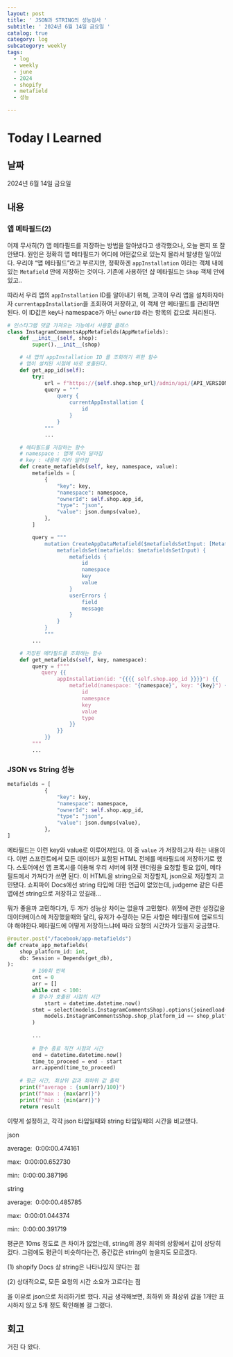 ```yaml
---
layout: post
title: ' JSON과 STRING의 성능검사 '
subtitle: ' 2024년 6월 14일 금요일 '
catalog: true
category: log
subcategory: weekly
tags:
  - log
  - weekly
  - june
  - 2024
  - shopify
  - metafield
  - 성능

---
```


# Today I Learned

## 날짜

2024년 6월 14일 금요일

## 내용

### 앱 메타필드(2)

어제 무사히(?) 앱 메타필드를 저장하는 방법을 알아냈다고 생각했으나, 오늘 왠지 또 잘 안됐다. 원인은 정확히 앱 메타필드가 어디에 어떤값으로 있는지 몰라서 발생한 일이었다. 우리야 “앱 메타필드”라고 부르지만, 정확하겐 `appInstallation` 이라는 객체 내에 있는 `Metafield` 안에 저장하는 것이다. 기존에 사용하던 샵 메타필드는 `Shop` 객체 안에있고..

따라서 우리 앱의 `appInstallation` ID를 알아내기 위해, 고객이 우리 앱을 설치하자마자 `currentappInstallation`을 조회하여 저장하고, 이 객체 안 메타필드를 관리하면 된다. 이 ID값은 key나 namespace가 아닌 `ownerID` 라는 항목의 값으로 처리된다.

```python
# 인스타그램 댓글 가져오는 기능에서 사용할 클래스
class InstagramCommentsAppMetafields(AppMetafields):
    def __init__(self, shop):
        super().__init__(shop)

    # 내 앱의 appInstallation ID 를 조회하기 위한 함수
    # 앱이 설치된 시점에 바로 호출된다.
    def get_app_id(self):
        try:
            url = f"https://{self.shop.shop_url}/admin/api/{API_VERSION}/graphql.json"
            query = """
                query {
                    currentAppInstallation {
                        id
                    }
                }
            """
            ...

    # 메타필드를 저장하는 함수
    # namespace : 앱에 따라 달라짐
    # key : 내용에 따라 달라짐
    def create_metafields(self, key, namespace, value):
        metafields = [
            {
                "key": key,
                "namespace": namespace,
                "ownerId": self.shop.app_id,
                "type": "json",
                "value": json.dumps(value),
            },
        ]

        query = """
            mutation CreateAppDataMetafield($metafieldsSetInput: [MetafieldsSetInput!]!) {
                metafieldsSet(metafields: $metafieldsSetInput) {
                    metafields {
                        id
                        namespace
                        key
                        value
                    }
                    userErrors {
                        field
                        message
                    }
                }
            }
            """
        ...

    # 저장된 메타필드를 조회하는 함수
    def get_metafields(self, key, namespace):
        query = f"""
           query {{
                appInstallation(id: "{{{{ self.shop.app_id }}}}") {{
                    metafield(namespace: "{namespace}", key: "{key}") {{
                        id
                        namespace
                        key
                        value
                        type
                    }}
                }}
            }}
        """
        ...
```

### JSON vs String 성능

```python
metafields = [
            {
                "key": key,
                "namespace": namespace,
                "ownerId": self.shop.app_id,
                "type": "json",
                "value": json.dumps(value),
            },
]
```

 메타필드는 이런 key와 value로 이루어져있다. 이 중 `value` 가 저장하고자 하는 내용이다. 이번 스프린트에서 모든 데이터가 포함된 HTML 전체를 메타필드에 저장하기로 했다. 스토어에선 앱 프록시를 이용해 우리 서버에 위젯 렌더링을 요청할 필요 없이, 메타필드에서 가져다가 쓰면 된다. 이 HTML을 string으로 저장할지, json으로 저장할지 고민됐다. 쇼피파이 Docs에선 string 타입에 대한 언급이 없었는데, judgeme 같은 다른 앱에선 string으로 저장하고 있길래…

 뭐가 좋을까 고민하다가, 두 개가 성능상 차이는 없을까 고민했다. 위젯에 관한 설정값을 데이터베이스에 저장했을때와 달리, 유저가 수정하는 모든 사항은 메타필드에 업로드되야 해야한다.메타필드에 어떻게 저장하느냐에 따라 요청의 시간차가 있을지 궁금했다.

```python
@router.post("/facebook/app-metafields")
def create_app_metafields(
    shop_platform_id: int,
    db: Session = Depends(get_db),
):
		# 100회 반복
		cnt = 0
		arr = []
		while cnt < 100:
		# 함수가 호출된 시점의 시간
			start = datetime.datetime.now()
	    stmt = select(models.InstagramCommentsShop).options(joinedload(models.InstagramCommentsShop.instagram_comments_widget_setting)).where(
	        models.InstagramCommentsShop.shop_platform_id == shop_platform_id
	    )
	    
        ...
	    
	    # 함수 종료 직전 시점의 시간
	    end = datetime.datetime.now()
	    time_to_proceed = end - start
	    arr.append(time_to_proceed)
		  
	# 평균 시간, 최상위 값과 최하위 값 출력
	print(f"average : {sum(arr)/100}")
	print(f"max : {max(arr)}")
	print(f"min : {min(arr)}")
	return result
```

 이렇게 설정하고, 각각 json 타입일때와 string 타입일때의 시간을 비교했다.

json

average:  0:00:00.474161

max:  0:00:00.652730

min:  0:00:00.387196

string

average:  0:00:00.485785

max:  0:00:01.044374

min:  0:00:00.391719

평균은 10ms 정도로 큰 차이가 없었는데, string의 경우 최악의 상황에서 값이 상당히 컸다. 그럼에도 평균이 비슷하다는건, 중간값은 string이 높을지도 모르겠다. 

(1) shopify Docs 상 string은 나타나있지 않다는 점

(2) 상대적으로, 모든 요청의 시간 소요가 고르다는 점

을 이유로 json으로 처리하기로 했다. 지금 생각해보면, 최하위 와 최상위 값을 1개만 표시하지 않고 5개 정도 확인해볼 걸 그랬다.

## 회고

거진 다 왔다.